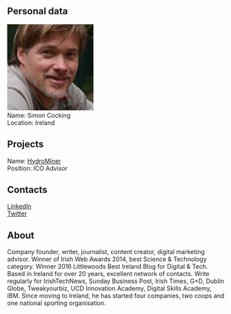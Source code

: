 ## Personal data
![simon cocking photo](photo/simon_cocking.jpg)  
Name:   Simon Cocking  
Location: Ireland  
## Projects 
Name: [HydroMiner](../projects/hydrominer.md)  
Position: ICO Advisor   
## Contacts
[LinkedIn](https://www.linkedin.com/in/simon-cocking-20540135/)     
[Twitter](https://twitter.com/simoncocking)  
## About
Company founder, writer, journalist, content creator, digital marketing advisor.
Winner of Irish Web Awards 2014, best Science & Technology category.
Winner 2016 Littlewoods Best Ireland Blog for Digital & Tech.
Based in Ireland for over 20 years, excellent network of contacts.
Write regularly for IrishTechNews, Sunday Business Post, Irish Times, G+D, Dublin Globe, Tweakyourbiz, UCD Innovation Academy, Digital Skills Academy, IBM.
Since moving to Ireland, he has started four companies, two coops and one national sporting organisation. 

